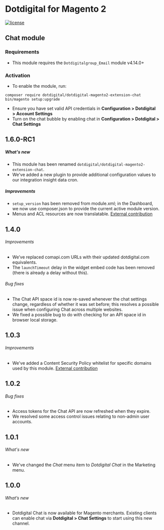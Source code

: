 # Dotdigital for Magento 2
[![license](https://img.shields.io/github/license/mashape/apistatus.svg)](LICENSE.md)
## Chat module

### Requirements

- This module requires the `Dotdigitalgroup_Email` module v4.14.0+

### Activation

- To enable the module, run:
 ```
 composer require dotdigital/dotdigital-magento2-extension-chat
 bin/magento setup:upgrade
 ```
- Ensure you have set valid API credentials in **Configuration > Dotdigital > Account Settings**
- Turn on the chat bubble by enabling chat in **Configuration > Dotdigital > Chat Settings**

## 1.6.0-RC1

##### What's new
- This module has been renamed `dotdigital/dotdigital-magento2-extension-chat`.
- We've added a new plugin to provide additional configuration values to our integration insight data cron.

##### Improvements
- `setup_version` has been removed from module.xml; in the Dashboard, we now use composer.json to provide the current active module version.
- Menus and ACL resources are now translatable. [External contribution](https://github.com/dotmailer/dotmailer-magento2-extension-chat/pull/3)

## 1.4.0

###### Improvements
- We’ve replaced comapi.com URLs with their updated dotdigital.com equivalents.
- The `launchTimeout` delay in the widget embed code has been removed (there is already a delay without this).

###### Bug fixes
- The Chat API space id is now re-saved whenever the chat settings change, regardless of whether it was set before; this resolves a possible issue when configuring Chat across multiple websites. 
- We fixed a possible bug to do with checking for an API space id in browser local storage.

## 1.0.3

###### Improvements
- We've added a Content Security Policy whitelist for specific domains used by this module. [External contribution](https://github.com/dotmailer/dotmailer-magento2-extension-chat/pull/1)

## 1.0.2

###### Bug fixes
- Access tokens for the Chat API are now refreshed when they expire.
- We resolved some access control issues relating to non-admin user accounts.

## 1.0.1

###### What's new
- We've changed the _Chat_ menu item to _Dotdigital Chat_ in the Marketing menu.

## 1.0.0

###### What’s new
- Dotdigital Chat is now available for Magento merchants. Existing clients can enable chat via **Dotdigital > Chat Settings** to start using this new channel.  

